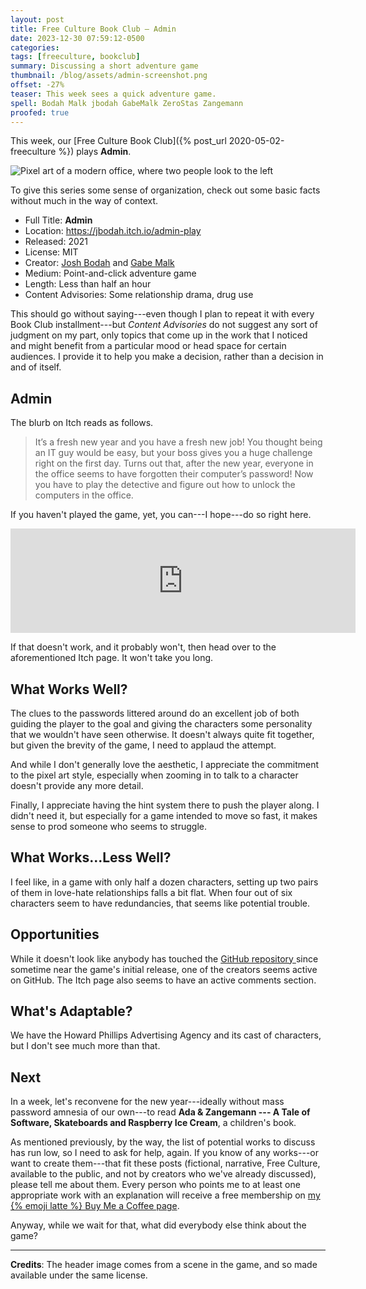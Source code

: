 ```yaml
---
layout: post
title: Free Culture Book Club — Admin
date: 2023-12-30 07:59:12-0500
categories:
tags: [freeculture, bookclub]
summary: Discussing a short adventure game
thumbnail: /blog/assets/admin-screenshot.png
offset: -27%
teaser: This week sees a quick adventure game.
spell: Bodah Malk jbodah GabeMalk ZeroStas Zangemann
proofed: true
---
```


This week, our [Free Culture Book Club]({% post_url 2020-05-02-freeculture %}) plays **Admin**.

![Pixel art of a modern office, where two people look to the left](/blog/assets/admin-screenshot.png "My offices have historically had much less space and lighting, hence people refusing to let go of remote work...")

To give this series some sense of organization, check out some basic facts without much in the way of context.

 * Full Title:  **Admin**
 * Location:  <https://jbodah.itch.io/admin-play>
 * Released:  2021
 * License:  MIT
 * Creator:  [Josh Bodah](https://github.com/jbodah) and [Gabe Malk](https://github.com/GabeMalk)
 * Medium:  Point-and-click adventure game
 * Length:  Less than half an hour
 * Content Advisories:  Some relationship drama, drug use

This should go without saying---even though I plan to repeat it with every Book Club installment---but *Content Advisories* do not suggest any sort of judgment on my part, only topics that come up in the work that I noticed and might benefit from a particular mood or head space for certain audiences.  I provide it to help you make a decision, rather than a decision in and of itself.

## Admin

The blurb on Itch reads as follows.

 > It’s a fresh new year and you have a fresh new job! You thought being an IT guy would be easy, but your boss gives you a huge challenge right on the first day. Turns out that, after the new year, everyone in the office seems to have forgotten their computer’s password! Now you have to play the detective and figure out how to unlock the computers in the office.

If you haven't played the game, yet, you can---I hope---do so right here.

<iframe src="https://itch.io/embed/880573" width="552" height="167" frameborder="0">
  <a href="https://jbodah.itch.io/admin-play">Admin by jbodah, GabeMalk, ZeroStas</a>
</iframe>

If that doesn't work, and it probably won't, then head over to the aforementioned Itch page.  It won't take you long.

## What Works Well?

The clues to the passwords littered around do an excellent job of both guiding the player to the goal and giving the characters some personality that we wouldn't have seen otherwise.  It doesn't always quite fit together, but given the brevity of the game, I need to applaud the attempt.

And while I don't generally love the aesthetic, I appreciate the commitment to the pixel art style, especially when zooming in to talk to a character doesn't provide any more detail.

Finally, I appreciate having the hint system there to push the player along.  I didn't need it, but especially for a game intended to move so fast, it makes sense to prod someone who seems to struggle.

## What Works...Less Well?

I feel like, in a game with only half a dozen characters, setting up two pairs of them in love-hate relationships falls a bit flat.  When four out of six characters seem to have redundancies, that seems like potential trouble.

## Opportunities

While it doesn't look like anybody has touched the [GitHub repository <i class="fab fa-github"></i>](https://github.com/jbodah/game_jam-locked) since sometime near the game's initial release, one of the creators seems active on GitHub.  The Itch page also seems to have an active comments section.

## What's Adaptable?

We have the Howard Phillips Advertising Agency and its cast of characters, but I don't see much more than that.

## Next

In a week, let's reconvene for the new year---ideally without mass password amnesia of our own---to read **Ada & Zangemann --- A Tale of Software, Skateboards and Raspberry Ice Cream**, a children's book.

As mentioned previously, by the way, the list of potential works to discuss has run low, so I need to ask for help, again.  If you know of any works---or want to create them---that fit these posts (fictional, narrative, Free Culture, available to the public, and not by creators who we've already discussed), please tell me about them.  Every person who points me to at least one appropriate work with an explanation will receive a free membership on [my {% emoji latte %} Buy Me a Coffee page](https://buymeacoffee.com/jcolag).

Anyway, while we wait for that, what did everybody else think about the game?

* * *

**Credits**:  The header image comes from a scene in the game, and so made available under the same license.
